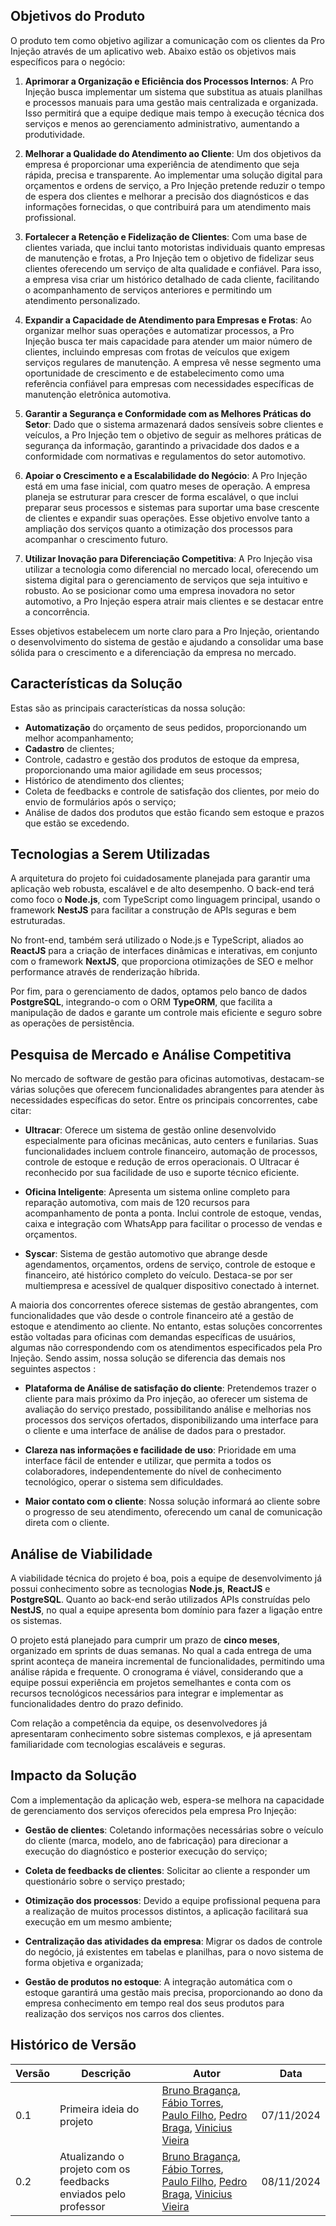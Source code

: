 ## Objetivos do Produto

O produto tem como objetivo agilizar a comunicação com os clientes da Pro Injeção através de um aplicativo web.  Abaixo estão os objetivos mais específicos para o negócio:

1. **Aprimorar a Organização e Eficiência dos Processos Internos**: A Pro Injeção busca implementar um sistema que substitua as atuais planilhas e processos manuais para uma gestão mais centralizada e organizada. Isso permitirá que a equipe dedique mais tempo à execução técnica dos serviços e menos ao gerenciamento administrativo, aumentando a produtividade.

2. **Melhorar a Qualidade do Atendimento ao Cliente**: Um dos objetivos da empresa é proporcionar uma experiência de atendimento que seja rápida, precisa e transparente. Ao implementar uma solução digital para orçamentos e ordens de serviço, a Pro Injeção pretende reduzir o tempo de espera dos clientes e melhorar a precisão dos diagnósticos e das informações fornecidas, o que contribuirá para um atendimento mais profissional.

3. **Fortalecer a Retenção e Fidelização de Clientes**: Com uma base de clientes variada, que inclui tanto motoristas individuais quanto empresas de manutenção e frotas, a Pro Injeção tem o objetivo de fidelizar seus clientes oferecendo um serviço de alta qualidade e confiável. Para isso, a empresa visa criar um histórico detalhado de cada cliente, facilitando o acompanhamento de serviços anteriores e permitindo um atendimento personalizado.

4. **Expandir a Capacidade de Atendimento para Empresas e Frotas**: Ao organizar melhor suas operações e automatizar processos, a Pro Injeção busca ter mais capacidade para atender um maior número de clientes, incluindo empresas com frotas de veículos que exigem serviços regulares de manutenção. A empresa vê nesse segmento uma oportunidade de crescimento e de estabelecimento como uma referência confiável para empresas com necessidades específicas de manutenção eletrônica automotiva.

5. **Garantir a Segurança e Conformidade com as Melhores Práticas do Setor**: Dado que o sistema armazenará dados sensíveis sobre clientes e veículos, a Pro Injeção tem o objetivo de seguir as melhores práticas de segurança da informação, garantindo a privacidade dos dados e a conformidade com normativas e regulamentos do setor automotivo.

6. **Apoiar o Crescimento e a Escalabilidade do Negócio**: A Pro Injeção está em uma fase inicial, com quatro meses de operação. A empresa planeja se estruturar para crescer de forma escalável, o que inclui preparar seus processos e sistemas para suportar uma base crescente de clientes e expandir suas operações. Esse objetivo envolve tanto a ampliação dos serviços quanto a otimização dos processos para acompanhar o crescimento futuro.

7. **Utilizar Inovação para Diferenciação Competitiva**: A Pro Injeção visa utilizar a tecnologia como diferencial no mercado local, oferecendo um sistema digital para o gerenciamento de serviços que seja intuitivo e robusto. Ao se posicionar como uma empresa inovadora no setor automotivo, a Pro Injeção espera atrair mais clientes e se destacar entre a concorrência.

Esses objetivos estabelecem um norte claro para a Pro Injeção, orientando o desenvolvimento do sistema de gestão e ajudando a consolidar uma base sólida para o crescimento e a diferenciação da empresa no mercado.


## Características da Solução 

Estas são as principais características da nossa solução: 

- **Automatização** do orçamento de seus pedidos, proporcionando um melhor acompanhamento;
- **Cadastro** de clientes; 
- Controle, cadastro e gestão dos produtos de estoque da empresa, proporcionando uma maior agilidade em seus processos;
- Histórico de atendimento dos clientes;
- Coleta de feedbacks e controle de satisfação dos clientes, por meio do envio de formulários após o serviço;
- Análise de dados dos produtos que estão ficando sem estoque e prazos que estão se excedendo.

## Tecnologias a Serem Utilizadas

A arquitetura do projeto foi cuidadosamente planejada para garantir uma aplicação web robusta, escalável e de alto desempenho. O back-end terá como foco o **Node.js**, com TypeScript como linguagem principal, usando o framework **NestJS** para facilitar a construção de APIs seguras e bem estruturadas. 

No front-end, também será utilizado o Node.js e TypeScript, aliados ao **ReactJS** para a criação de interfaces dinâmicas e interativas, em conjunto com o framework **NextJS**, que proporciona otimizações de SEO e melhor performance através de renderização híbrida. 

Por fim, para o gerenciamento de dados, optamos pelo banco de dados **PostgreSQL**, integrando-o com o ORM **TypeORM**, que facilita a manipulação de dados e garante um controle mais eficiente e seguro sobre as operações de persistência. 

## Pesquisa de Mercado e Análise Competitiva

No mercado de software de gestão para oficinas automotivas, destacam-se várias soluções que oferecem funcionalidades abrangentes para atender às necessidades específicas do setor. Entre os principais concorrentes, cabe citar:

- **Ultracar**: Oferece um sistema de gestão online desenvolvido especialmente para oficinas mecânicas, auto centers e funilarias. Suas funcionalidades incluem controle financeiro, automação de processos, controle de estoque e redução de erros operacionais. O Ultracar é reconhecido por sua facilidade de uso e suporte técnico eficiente.

- **Oficina Inteligente**: Apresenta um sistema online completo para reparação automotiva, com mais de 120 recursos para acompanhamento de ponta a ponta. Inclui controle de estoque, vendas, caixa e integração com WhatsApp para facilitar o processo de vendas e orçamentos.

- **Syscar**: Sistema de gestão automotivo que abrange desde agendamentos, orçamentos, ordens de serviço, controle de estoque e financeiro, até histórico completo do veículo. Destaca-se por ser multiempresa e acessível de qualquer dispositivo conectado à internet.

A maioria dos concorrentes oferece sistemas de gestão abrangentes, com funcionalidades que vão desde o controle financeiro até a gestão de estoque e atendimento ao cliente. No entanto, estas soluções concorrentes estão voltadas para oficinas com demandas específicas de usuários, algumas não correspondendo com os atendimentos especificados pela Pro Injeção. Sendo assim, nossa solução se diferencia das demais nos seguintes aspectos :

- **Plataforma de Análise de satisfação do cliente**: Pretendemos trazer o cliente para mais próximo da Pro injeção, ao oferecer um sistema de avaliação do serviço prestado, possibilitando análise e melhorias nos processos dos serviços ofertados, disponibilizando uma interface para o cliente e uma interface de análise de dados para o prestador.

- **Clareza nas informações e facilidade de uso**: Prioridade em uma interface fácil de entender e utilizar, que permita a todos os colaboradores, independentemente do nível de conhecimento tecnológico, operar o sistema sem dificuldades.

- **Maior contato com o cliente**: Nossa solução informará ao cliente sobre o progresso de seu atendimento, oferecendo um canal de comunicação direta com o cliente.


## Análise de Viabilidade

A viabilidade técnica do projeto é boa, pois a equipe de desenvolvimento já possui conhecimento sobre as tecnologias **Node.js**, **ReactJS** e **PostgreSQL**. Quanto ao back-end serão utilizados APIs construídas pelo **NestJS**, no qual a equipe apresenta bom domínio para fazer a ligação entre os sistemas.

O projeto está planejado para cumprir um prazo de **cinco meses**, organizado em sprints de duas semanas. No qual a cada entrega de uma sprint aconteça de maneira incremental de funcionalidades, permitindo uma análise rápida e frequente.  O cronograma é viável, considerando que a equipe possui experiência em projetos semelhantes e conta com os recursos tecnológicos necessários para integrar e implementar as funcionalidades dentro do prazo definido.

Com relação a competência da equipe, os desenvolvedores já apresentaram conhecimento sobre sistemas complexos, e já apresentam familiaridade com tecnologias escaláveis e seguras.


## Impacto da Solução

Com a implementação da aplicação web, espera-se melhora na capacidade de gerenciamento dos serviços oferecidos pela empresa Pro Injeção:

- **Gestão de clientes**: Coletando informações necessárias sobre o veículo do cliente (marca, modelo, ano de fabricação) para direcionar a execução do diagnóstico e posterior execução do serviço;

- **Coleta de feedbacks de clientes**: Solicitar ao cliente a responder um questionário sobre o serviço prestado;

- **Otimização dos processos**: Devido a equipe profissional pequena para a realização de muitos processos distintos, a aplicação facilitará sua execução em um mesmo ambiente;

- **Centralização das atividades da empresa**: Migrar os dados de controle do negócio, já existentes em tabelas e planilhas, para o novo sistema de forma objetiva e organizada;

- **Gestão de produtos no estoque**: A integração automática com o estoque garantirá uma gestão mais precisa, proporcionando ao dono da empresa conhecimento em tempo real dos seus produtos para realização dos serviços nos carros dos clientes.

## Histórico de Versão

<center>

| Versão | Descrição                                                      | Autor                                                                                                                                                                                                                                           | Data       |
| ------ | -------------------------------------------------------------- | ----------------------------------------------------------------------------------------------------------------------------------------------------------------------------------------------------------------------------------------------- | ---------- |
| 0.1    | Primeira ideia do projeto                                      | [Bruno Bragança](http://github.com/BrunoBReis), [Fábio Torres](http://github.com/fabioaletorres), [Paulo Filho](http://github.com/PauloFilho2), [Pedro Braga](http://github.com/Stain19), [Vinicius Vieira](http://github.com/viniciusvieira00) | 07/11/2024 |
| 0.2    | Atualizando o projeto com os feedbacks enviados pelo professor | [Bruno Bragança](http://github.com/BrunoBReis), [Fábio Torres](http://github.com/fabioaletorres), [Paulo Filho](http://github.com/PauloFilho2), [Pedro Braga](http://github.com/Stain19), [Vinicius Vieira](http://github.com/viniciusvieira00) | 08/11/2024 |

</center>